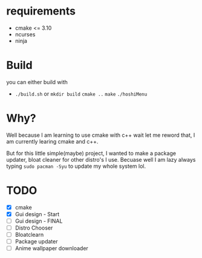 # requirements
- cmake <= 3.10
- ncurses
- ninja

# Build
you can either build with
- `./build.sh`
or
`mkdir build`
`cmake ..`
`make`
`./hoshiMenu`

# Why?
Well because I am learning to use cmake with c++ wait let me reword that, I am currently learing cmake and c++.

But for this little simple(maybe) project, I wanted to make a package updater, bloat cleaner for other distro's I use. Becuase well I am lazy always typing `sudo pacman -Syu` to update my whole system lol.

# TODO
- [X] cmake
- [X] Gui design - Start
- [ ] Gui design - FINAL
- [ ] Distro Chooser
- [ ] Bloatclearn
- [ ] Package updater
- [ ] Anime wallpaper downloader
